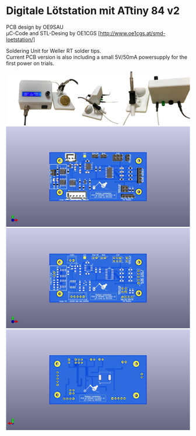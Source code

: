 # Digitale Lötstation mit ATtiny 84 v2
PCB design by OE9SAU <br>
µC-Code and STL-Desing by OE1CGS [http://www.oe1cgs.at/smd-loetstation/] <br>


Soldering Unit for Weller RT solder tips. <br>
Current PCB version is also including a small 5V/50mA powersupply for the first power on trials. <br>

![SMD-Loetstation](pics/Complete.png)
![SMD-Loetstation](pics/Loetstation.jpg)
![SMD-Loetstation](pics/Loetstation_ohne_alles.jpg)
![SMD-Loetstation](pics/Loetstation_Rueckseite.jpg)

